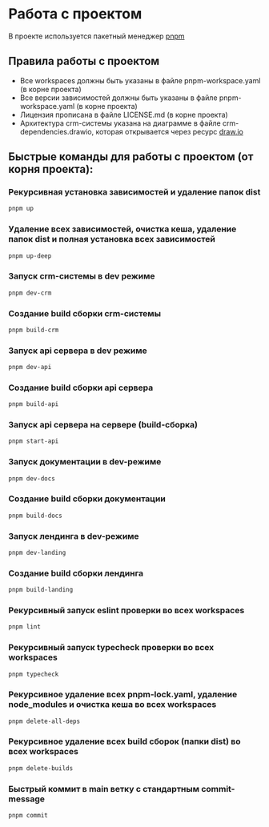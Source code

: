 # Работа с проектом

В проекте используется пакетный менеджер [pnpm](https://pnpm.io/)

## Правила работы с проектом
- Все workspaces должны быть указаны в файле pnpm-workspace.yaml (в корне проекта)
- Все версии зависимостей должны быть указаны в файле pnpm-workspace.yaml (в корне проекта)
- Лицензия прописана в файле LICENSE.md (в корне проекта)
- Архитектура crm-системы указана на диаграмме в файле crm-dependencies.drawio, которая открывается через ресурс [draw.io](https://www.drawio.com/)

## Быстрые команды для работы с проектом (от корня проекта):

### Рекурсивная установка зависимостей и удаление папок dist

```bash
pnpm up
```

### Удаление всех зависимостей, очистка кеша, удаление папок dist и полная установка всех зависимостей

```bash
pnpm up-deep
```

### Запуск crm-системы в dev режиме

```bash
pnpm dev-crm
```

### Создание build сборки crm-системы

```bash
pnpm build-crm
```

### Запуск api сервера в dev режиме

```bash
pnpm dev-api
```

### Создание build сборки api сервера

```bash
pnpm build-api
```

### Запуск api сервера на сервере (build-сборка)

```bash
pnpm start-api
```


### Запуск документации в dev-режиме

```bash
pnpm dev-docs
```

### Создание build сборки документации

```bash
pnpm build-docs
```

### Запуск лендинга в dev-режиме

```bash
pnpm dev-landing
```

### Создание build сборки лендинга

```bash
pnpm build-landing
```

### Рекурсивный запуск eslint проверки во всех workspaces

```bash
pnpm lint
```

### Рекурсивный запуск typecheck проверки во всех workspaces

```bash
pnpm typecheck
```

### Рекурсивное удаление всех pnpm-lock.yaml, удаление node_modules и очистка кеша во всех workspaces

```bash
pnpm delete-all-deps
```

### Рекурсивное удаление всех build сборок (папки dist) во всех workspaces

```bash
pnpm delete-builds
```

### Быстрый коммит в main ветку с стандартным commit-message

```bash
pnpm commit
```